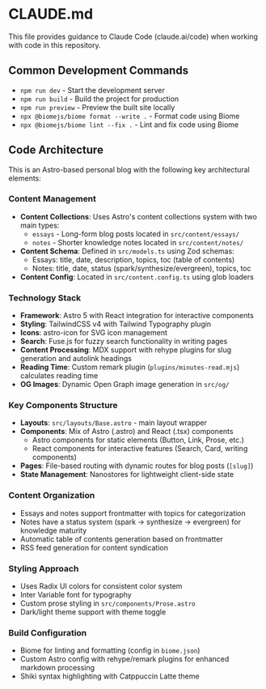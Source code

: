 # CLAUDE.md

This file provides guidance to Claude Code (claude.ai/code) when working with code in this repository.

## Common Development Commands

- `npm run dev` - Start the development server
- `npm run build` - Build the project for production
- `npm run preview` - Preview the built site locally
- `npx @biomejs/biome format --write .` - Format code using Biome
- `npx @biomejs/biome lint --fix .` - Lint and fix code using Biome

## Code Architecture

This is an Astro-based personal blog with the following key architectural elements:

### Content Management
- **Content Collections**: Uses Astro's content collections system with two main types:
  - `essays` - Long-form blog posts located in `src/content/essays/`
  - `notes` - Shorter knowledge notes located in `src/content/notes/`
- **Content Schema**: Defined in `src/models.ts` using Zod schemas:
  - Essays: title, date, description, topics, toc (table of contents)
  - Notes: title, date, status (spark/synthesize/evergreen), topics, toc
- **Content Config**: Located in `src/content.config.ts` using glob loaders

### Technology Stack
- **Framework**: Astro 5 with React integration for interactive components
- **Styling**: TailwindCSS v4 with Tailwind Typography plugin
- **Icons**: astro-icon for SVG icon management
- **Search**: Fuse.js for fuzzy search functionality in writing pages
- **Content Processing**: MDX support with rehype plugins for slug generation and autolink headings
- **Reading Time**: Custom remark plugin (`plugins/minutes-read.mjs`) calculates reading time
- **OG Images**: Dynamic Open Graph image generation in `src/og/`

### Key Components Structure
- **Layouts**: `src/layouts/Base.astro` - main layout wrapper
- **Components**: Mix of Astro (.astro) and React (.tsx) components
  - Astro components for static elements (Button, Link, Prose, etc.)
  - React components for interactive features (Search, Card, writing components)
- **Pages**: File-based routing with dynamic routes for blog posts (`[slug]`)
- **State Management**: Nanostores for lightweight client-side state

### Content Organization
- Essays and notes support frontmatter with topics for categorization
- Notes have a status system (spark → synthesize → evergreen) for knowledge maturity
- Automatic table of contents generation based on frontmatter
- RSS feed generation for content syndication

### Styling Approach
- Uses Radix UI colors for consistent color system
- Inter Variable font for typography
- Custom prose styling in `src/components/Prose.astro`
- Dark/light theme support with theme toggle

### Build Configuration
- Biome for linting and formatting (config in `biome.json`)
- Custom Astro config with rehype/remark plugins for enhanced markdown processing
- Shiki syntax highlighting with Catppuccin Latte theme
